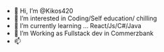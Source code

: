 - 👋 Hi, I’m @Kikos420
- 👀 I’m interested in Coding/Self education/ chilling
- 🌱 I’m currently learning ... React/Js/C#/Java
- 💞️ I’m Working as Fullstack dev in Commerzbank
- 📫 

<!---
Kikos420/Kikos420 is a ✨ special ✨ repository because its `README.md` (this file) appears on your GitHub profile.
You can click the Preview link to take a look at your changes.
--->
